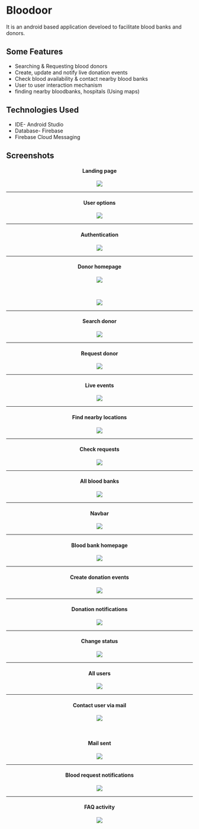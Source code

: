 # Bloodoor 

It is an android based application develoed to facilitate blood banks and donors.

## Some Features
- Searching & Requesting blood donors
- Create, update and notify live donation events
- Check blood availability & contact nearby blood banks
- User to user interaction mechanism
- finding nearby bloodbanks, hospitals (Using maps)

## Technologies Used
- IDE- Android Studio
- Database- Firebase
- Firebase Cloud Messaging

## Screenshots

<h4 align="center">Landing page</h4>
<p align="center">
<img src="https://user-images.githubusercontent.com/72659940/179337136-acd0cab4-9bef-4383-8b27-fc5b2e886c15.jpg"/>
</p>
<hr>
<h4 align="center">User options</h4>
<p align="center">
<img src="https://user-images.githubusercontent.com/72659940/179337512-d252d160-cb65-4a59-abd6-b68d601fdd7e.jpg"/>
</p>
<hr>
<h4 align="center">Authentication</h4>
<p align="center">
<img src="https://user-images.githubusercontent.com/72659940/179337547-851c0bc7-7d07-4c76-8e15-f77ce9b8ffbc.jpg"/>
</p>
<hr>
<h4 align="center">Donor homepage</h4>
<p align="center">
<img src="https://user-images.githubusercontent.com/72659940/179337575-56be94e0-c0cc-43d5-858e-ca8f55eb716a.jpg"/>
</p>
<br>
<p align="center">
<img src="https://user-images.githubusercontent.com/72659940/179337594-c4bf6939-7a39-43c0-bd4c-0660e635ebaa.jpg"/>
</p>
<hr>
<h4 align="center">Search donor</h4>
<p align="center">
<img src="https://user-images.githubusercontent.com/72659940/179337629-6228df23-6ace-48ee-a12b-87cb090a5d82.jpg"/>
</p>
<hr>
<h4 align="center">Request donor</h4>
<p align="center">
<img src="https://user-images.githubusercontent.com/72659940/179337641-61e640c8-a668-4616-ad1a-47541b31aaa5.jpg"/>
</p>
<hr>
<h4 align="center">Live events</h4>
<p align="center">
<img src="https://user-images.githubusercontent.com/72659940/179337643-589a0f71-3e76-4b88-9723-a353ee4144bc.jpg"/>
</p>
<hr>
<h4 align="center">Find nearby locations</h4>
<p align="center">
<img src="https://user-images.githubusercontent.com/72659940/179337652-04bc7d92-2821-4d69-99ee-fbca8058b3bb.jpg"/>
</p>
<hr>
<h4 align="center">Check requests</h4>
<p align="center">
<img src="https://user-images.githubusercontent.com/72659940/179337661-6f9e6b7b-f65a-45da-921c-216a5c36a74b.jpg"/>
</p>
<hr>
<h4 align="center">All blood banks</h4>
<p align="center">
<img src="https://user-images.githubusercontent.com/72659940/179337671-4341df73-22b6-4a03-b574-de0ae953c1e9.jpg"/>
</p>
<hr>
<h4 align="center">Navbar</h4>
<p align="center">
<img src="https://user-images.githubusercontent.com/72659940/179337679-1a814be1-510b-401e-8bd4-d7ff29054403.jpg"/>
</p>
<hr>
<h4 align="center">Blood bank homepage</h4>
<p align="center">
<img src="https://user-images.githubusercontent.com/72659940/179337690-f926bbdd-fd20-4771-97f7-4a7bf5e05a62.jpg"/>
</p>
<hr>
<h4 align="center">Create donation events</h4>
<p align="center">
<img src="https://user-images.githubusercontent.com/72659940/179337706-882fcb08-d7df-4e35-8952-a6c91400c6f9.jpg"/>
</p>
<hr>
<h4 align="center">Donation notifications</h4>
<p align="center">
<img src="https://user-images.githubusercontent.com/72659940/179337718-ae53f9f5-3ccd-41c2-89a6-f98ecba031db.jpg"/>
</p>
<hr>
<h4 align="center">Change status</h4>
<p align="center">
<img src="https://user-images.githubusercontent.com/72659940/179337728-91e5b372-b284-4f11-8f5d-e6f53765a0b8.jpg"/>
</p>
<hr>
<h4 align="center">All users</h4>
<p align="center">
<img src="https://user-images.githubusercontent.com/72659940/179337737-309a21f4-4672-4bcd-b3b3-da60542ec3e8.jpg"/>
</p>
<hr>
<h4 align="center">Contact user via mail</h4>
<p align="center">
<img src="https://user-images.githubusercontent.com/72659940/179337751-db48060d-58f4-47a0-a2b8-44409b202273.jpg"/>
</p>
<br>
<h4 align="center">Mail sent</h4>
<p align="center">
<img src="https://user-images.githubusercontent.com/72659940/179337773-8c91f234-ec79-429b-b802-216440d2741c.jpg"/>
</p>
<hr>
<h4 align="center">Blood request notifications</h4>
<p align="center">
<img src="https://user-images.githubusercontent.com/72659940/179337780-0e8c3fb2-4922-4d6f-bb0f-7a7ea8521b98.jpg"/>
</p>
<hr>
<h4 align="center">FAQ activity</h4>
<p align="center">
<img src="https://user-images.githubusercontent.com/72659940/179337793-7ab103e7-3239-44bd-87f0-fb7d61f22d84.jpg"/>
</p>



